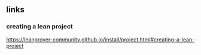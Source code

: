 ## links

### creating a lean project

<https://leanprover-community.github.io/install/project.html#creating-a-lean-project>
